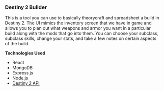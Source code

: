 ### Destiny 2 Builder

This is a tool you can use to basically theorycraft and spreadsheet a build in Destiny 2. The UI mimics the inventory screen that we have in game and allows you to plan out what weapons and armor you want in a particular build along with the mods that go into them. You can choose your subclass, subclass skills, change your stats, and take a few notes on certain aspects of the build.

**Technologies Used**

- React
- MongoDB
- Express.js
- Node.js
- [Destiny 2 API](https://github.com/Bungie-net/api)

